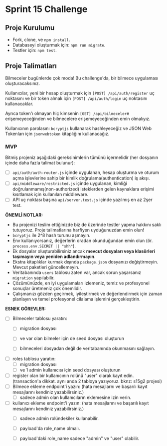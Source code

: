 # Sprint 15 Challenge


## Proje Kurulumu

- Fork, clone, ve `npm install`.
- Databaseyi oluşturmak için: `npm run migrate`.
- Testler için: `npm test`.

## Proje Talimatları

Bilmeceler bugünlerde çok moda! Bu challenge'da, bir bilmece uygulaması oluşturacaksınız.

Kullanıcılar, yeni bir hesap oluşturmak için `[POST] /api/auth/register` uç noktasını ve bir token almak için `[POST] /api/auth/login` uç noktasını kullanacaklar.

Ayrıca token'ı olmayan hiç kimsenin `[GET] /api/bilmeceler`e erişemeyeceğinden ve bilmecelere erişemeyeceğinden emin olmalıyız.

Kullanıcının parolasını `bcryptjs` kullanarak hashleyeceğiz ve JSON Web Tokenları için `jsonwebtoken` kitaplığını kullanacağız.

### MVP

Bitmiş projeniz aşağıdaki gereksinimlerin tümünü içermelidir (her dosyanın içinde daha fazla talimat bulunur):

- [ ] `api/auth/auth-router.js` içinde uygulanan, hesap oluşturma ve oturum açma işlevlerine sahip bir kimlik doğrulama(authentication) iş akışı.
- [ ] `api/middleware/restricted.js` içinde uygulanan, kimliği doğrulanmamış(non-authorized) isteklerden gelen kaynaklara erişimi kısıtlamak için kullanılan middleware.
- [ ] API uç noktası başına `api/server.test.js` içinde yazılmış en az 2şer test.

**ÖNEMLİ NOTLAR:**

- Bu projenizi teslim ettiğinizde biz de üzerinde testler yapma hakkını saklı tutuyoruz. Proje talimatlarına harfiyen uyduğunuzdan emin olun!
- `bcryptjs` ile 2^8 hash turunu aşmayın.
- Env kullanıyorsanız, değerlerin oradan okunduğundan emin olun (ör. `process.env.SECRET || "shh"`).
- Ek dosyalar oluşturabilirsiniz ancak **mevcut dosyaları veya klasörleri taşımayın veya yeniden adlandırmayın**.
- Ekstra kitaplıklar kurmak dışında `package.json` dosyanızı değiştirmeyin. Mevcut paketleri güncellemeyin.
- Veritabanında `users` tablosu zaten var, ancak sorun yaşarsanız `migration` yapılabilir.
- Çözümünüzde, en iyi uygulamaları izlemeniz, temiz ve profesyonel sonuçlar üretmeniz çok önemlidir.
- Çalışmanızı gözden geçirmek, iyileştirmek ve değerlendirmek için zaman planlayın ve temel profesyonel cilalama işlemini gerçekleştirin.

**ESNEK GÖREVLER:**

- [ ] Bilmeceler tablosu yaratın:
     - [ ] migration dosyası 
     
     - [ ] ve var olan bilmeler için de seed dosyası oluşturun
     - [ ] bilmeceleri dosyadan değil de veritabanında okunmasını sağlayın.
- [ ] roles tablosu yaratın:
     - [ ] migration dosyası 
     - [ ] ve 1 admin kullanıcısı için seed dosyası oluşturun
- [ ] register olan bir kullanıcının rolünü "user" olarak kayıt edin. (transaction'a dikkat. aynı anda 2 tabloya yazıyoruz. bknz: s15g2 projesi)
- [ ] Bilmece ekleme endpoint'i yazın: (hata mesajlarnı ve başarılı kayıt mesajlarını kendiniz yazabilirsiniz.)
    - [ ] sadece admin olan kullanıcıların eklemesine izin verin. 
- [ ] kullanıcı ekleme endpoint'i yazın: (hata mesajlarını ve başarılı kayıt mesajlarını kendiniz yazabilirsiniz.)
     - [ ] sadece admin rolündekiler kullanabilir.
     - [ ] payload'da role_name olmalı.
     - [ ] payload'daki role_name sadece "admin" ve "user" olabilir.






